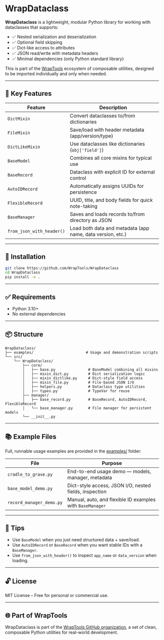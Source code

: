 # WrapDataclass

**WrapDataclass** is a lightweight, modular Python library for working with dataclasses that supports:

- ✅ Nested serialization and deserialization  
- ✅ Optional field skipping  
- ✅ Dict-like access to attributes  
- ✅ JSON read/write with metadata headers  
- ✅ Minimal dependencies (only Python standard library)

This is part of the [WrapTools](https://github.com/WrapTools) ecosystem of composable utilities, designed to be imported individually and only when needed.

---

## 🧩 Key Features

| Feature                  | Description                                               |
|--------------------------|-----------------------------------------------------------|
| `DictMixin`              | Convert dataclasses to/from dictionaries                  |
| `FileMixin`              | Save/load with header metadata (app/version/type)         |
| `DictLikeMixin`          | Use dataclasses like dictionaries (`obj['field']`)        |
| `BaseModel`              | Combines all core mixins for typical use                  |
| `BaseRecord`             | Dataclass with explicit ID for external control           |
| `AutoIDRecord`           | Automatically assigns UUIDs for persistence               |
| `FlexibleRecord`         | UUID, title, and body fields for quick note-taking        |
| `BaseManager`            | Saves and loads records to/from directory as JSON         |
| `from_json_with_header()`| Load both data and metadata (app name, data version, etc.)|

---

## 🚀 Installation

```bash
git clone https://github.com/WrapTools/WrapDataclass
cd WrapDataclass
pip install -e .
````

---

## ✅ Requirements

* Python 3.10+
* No external dependencies

---

## 📦 Structure

```
WrapDataclass/
├── examples/                        # Usage and demonstration scripts
└── src/
    └── WrapDataclass/
        ├── core/
        │   ├── base.py               # BaseModel combining all mixins
        │   ├── mixin_dict.py         # Dict serialization logic
        │   ├── mixin_dictlike.py     # Dict-style field access
        │   ├── mixin_file.py         # File-based JSON I/O
        │   ├── helpers.py            # Dataclass type utilities
        │   ├── types.py              # TypeVar for reuse
        ├── manager/
        │   ├── base_record.py        # BaseRecord, AutoIDRecord, FlexibleRecord
        │   └── base_manager.py       # File manager for persistent models
        └── __init__.py
```

---

## 📚 Example Files

Full, runnable usage examples are provided in the [examples/](examples) folder:

| File                     | Purpose                                                   |
| ------------------------ | --------------------------------------------------------- |
| `cradle_to_grave.py`     | End-to-end usage demo — models, manager, metadata         |
| `base_model_demo.py`     | Dict-style access, JSON I/O, nested fields, inspection    |
| `record_manager_demo.py` | Manual, auto, and flexible ID examples with `BaseManager` |

---

## 🧠 Tips

* Use `BaseModel` when you just need structured data + save/load.
* Use `AutoIDRecord` or `BaseRecord` when you want stable IDs with a `BaseManager`.
* Use `from_json_with_header()` to inspect `app_name` or `data_version` when loading.

---


## 🔓 License

MIT License – Free for personal or commercial use.

---

## 🌐 Part of WrapTools

WrapDataclass is part of the [WrapTools GitHub organization](https://github.com/WrapTools), a set of clean, composable Python utilities for real-world development.
